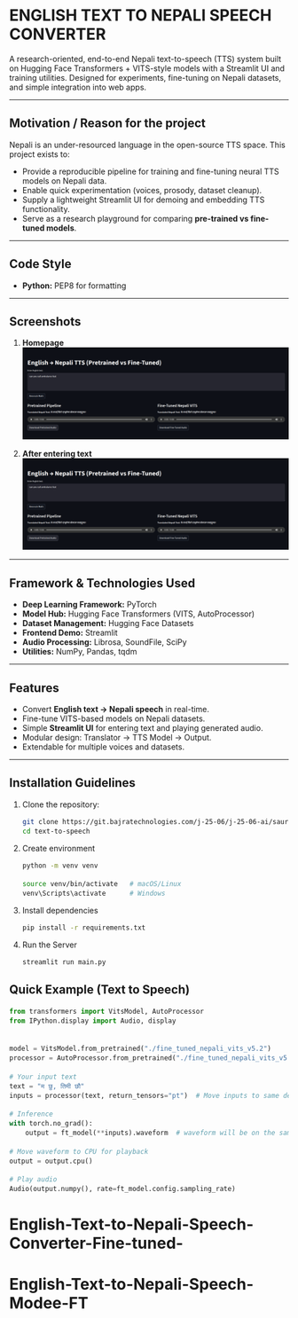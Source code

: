 # ENGLISH TEXT TO NEPALI SPEECH CONVERTER

A research-oriented, end-to-end Nepali text-to-speech (TTS) system built on Hugging Face Transformers + VITS-style models with a Streamlit UI and training utilities. Designed for experiments, fine-tuning on Nepali datasets, and simple integration into web apps.

---

## Motivation / Reason for the project

Nepali is an under-resourced language in the open-source TTS space. This project exists to:

- Provide a reproducible pipeline for training and fine-tuning neural TTS models on Nepali data.
- Enable quick experimentation (voices, prosody, dataset cleanup).
- Supply a lightweight Streamlit UI for demoing and embedding TTS functionality.
- Serve as a research playground for comparing **pre-trained vs fine-tuned models**.

---

## Code Style

- **Python:** PEP8 for formatting

---

## Screenshots

1. **Homepage**  
   ![Homepage](images/image-1.png)

2. **After entering text**  
   ![Entered Text](images/image-1.png)

---

## Framework & Technologies Used

- **Deep Learning Framework:** PyTorch
- **Model Hub:** Hugging Face Transformers (VITS, AutoProcessor)
- **Dataset Management:** Hugging Face Datasets
- **Frontend Demo:** Streamlit
- **Audio Processing:** Librosa, SoundFile, SciPy
- **Utilities:** NumPy, Pandas, tqdm

---

## Features

- Convert **English text → Nepali speech** in real-time.
- Fine-tune VITS-based models on Nepali datasets.
- Simple **Streamlit UI** for entering text and playing generated audio.
- Modular design: Translator → TTS Model → Output.
- Extendable for multiple voices and datasets.

---

## Installation Guidelines

1. Clone the repository:

   ```bash
   git clone https://git.bajratechnologies.com/j-25-06/j-25-06-ai/saurav-karki/text-to-speech.git
   cd text-to-speech
   ```

2. Create environment

   ```bash
   python -m venv venv

   source venv/bin/activate   # macOS/Linux
   venv\Scripts\activate      # Windows
   ```

3. Install dependencies

   ```bash
   pip install -r requirements.txt
   ```

4. Run the Server
   ```bash
   streamlit run main.py
   ```

## Quick Example (Text to Speech)

```python
from transformers import VitsModel, AutoProcessor
from IPython.display import Audio, display


model = VitsModel.from_pretrained("./fine_tuned_nepali_vits_v5.2")
processor = AutoProcessor.from_pretrained("./fine_tuned_nepali_vits_v5.2")

# Your input text
text = "म छु, तिमी छौ"
inputs = processor(text, return_tensors="pt")  # Move inputs to same device as model

# Inference
with torch.no_grad():
    output = ft_model(**inputs).waveform  # waveform will be on the same device

# Move waveform to CPU for playback
output = output.cpu()

# Play audio
Audio(output.numpy(), rate=ft_model.config.sampling_rate)

```
# English-Text-to-Nepali-Speech-Converter-Fine-tuned-
# English-Text-to-Nepali-Speech-Modee-FT
